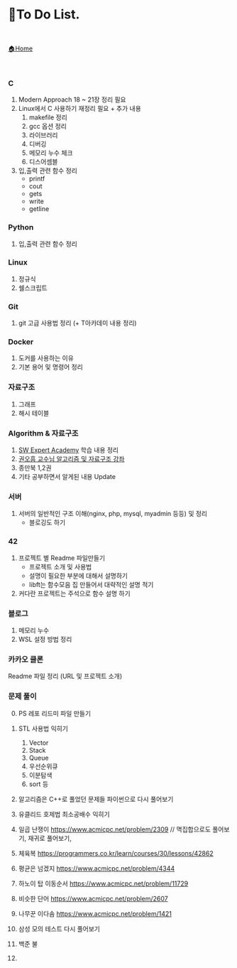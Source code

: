 # 📑To Do List.

<br>

[🏠Home](https://github.com/batboy118/Study_Note)

<br>

### C

1. Modern Approach 18 ~ 21장 정리 필요
2. Linux에서 C 사용하기 재정리 필요 + 추가 내용
   1. makefile 정리
   2. gcc 옵션 정리
   3. 라이브러리
   4. 디버깅
   5. 메모리 누수 체크
   6. 디스어셈블
3. 입,출력 관련 함수 정리
   - printf
   - cout 
   - gets
   - write
   - getline

### Python

1. 입,출력 관련 함수 정리

### Linux

1. 정규식
2. 쉘스크립트

### Git

1. git 고급 사용법 정리 (+ T아카데미 내용 정리)

### Docker

1. 도커를 사용하는 이유
2. 기본 용어 및 명령어 정리

### 자료구조

1. 그래프
2. 해시 테이블

### Algorithm & 자료구조

1. [SW Expert Academy](swexpertacademy.com) 학습 내용 정리
2. [권오흠 교수님 알고리즘 및 자료구조 강좌](https://www.inflearn.com/course/알고리즘-강좌#description)
3. 종만북 1,2권
4. 기타 공부하면서 알게된 내용 Update

### 서버

1. 서버의 일반적인 구조 이해(nginx, php, mysql, myadmin 등등) 및 정리
   - 블로깅도 하기

### 42

1. 프로젝트 별 Readme 파일만들기
   - 프로젝트 소개 및 사용법
   - 설명이 필요한 부분에 대해서 설명하기
   - libft는 함수모음 집 만들어서 대략적인 설명 적기
2. 커다란 프로젝트는 주석으로 함수 설명 하기

### 블로그

1. 메모리 누수
2. WSL 설정 방법 정리

### 카카오 클론

Readme 파일 정리 (URL 및 프로젝트 소개)

### 문제 풀이

0. PS 레포 리드미 파일 만들기

1. STL 사용법 익히기
     1. Vector
     2. Stack
     3. Queue
     4. 우선순위큐
     5. 이분탐색
     6. sort 등
2. 알고리즘은 C++로 풀었던 문제들 파이썬으로 다시 풀어보기
3. 유클리드 호제법 최소공배수 익히기
4. 일곱 난쟁이 
   https://www.acmicpc.net/problem/2309 // 멱집합으로도 풀어보기, 재귀로 풀어보기, 
5. 체육복 
   https://programmers.co.kr/learn/courses/30/lessons/42862
6. 평균은 넘겠지
     https://www.acmicpc.net/problem/4344
7. 하노이 탑 이동순서
     https://www.acmicpc.net/problem/11729
8. 비슷한 단어
     https://www.acmicpc.net/problem/2607
9. 나무꾼 이다솜
     https://www.acmicpc.net/problem/1421
10. 삼성 모의 테스트 다시 풀어보기
11. 백준 불
12. 